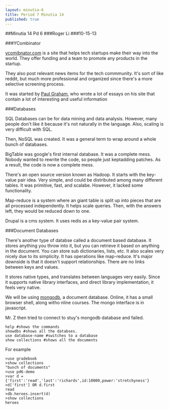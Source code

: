 ```yaml
---
layout: minutia-6
title: Period 7 Minutia 14
published: true
---
```


##Minutia 14 Pd 6
###Roger Li
###10-15-13

###YCombinator

<a href="http://ycombinator.com/">ycomibnator.com</a> is a site that helps tech startups make their way into the world. They offer funding and a team to promote any products in the startup.

They also post relevant news items for the tech commmunity. It's sort of like reddit, but much more professional and organized since there's a more selective screening process.

It was started by <a href="http://paulgraham.com">Paul Graham</a>, who wrote a lot of essays on his site that contain a lot of interesting and useful information

###Databases

SQL Databases can be for data mining and data analysis. However, many people don't like it because it's not naturally in the language. Also, scaling is very difficult with SQL.

Then, NoSQL was created. It was a general term to wrap around a whole bunch of databases.

BigTable was google's first internal database. It was a complete mess. Nobody wanted to rewrite the code, so people just keptadding patches. As a result, the code is now a complete mess.

There's an open source version known as Hadoop. It starts with the key-value pair idea. Very simple, and could be distributed among many different tables. It was primitive, fast, and scalabe. However, it lacked some functionality.

Map-reduce is a system where an giant table is split up into pieces that are all processed independently. It helps scale queries. Then, with the answers left, they would be reduced down to one.

Drupal is a cms system. It uses redis as a key-value pair system.

###Document Databases

There's another type of databse called a document based database. It stores anything you throw into it, but you can retrieve it based on anything in the document. You can store sub dictionaries, lists, etc. It also scales very nicely due to its simplicity. It has operations like map-reduce. It's major downside is that it doesn't support relationships. There are no links between keys and values.

It stores native types, and translates between languages very easily. Since it supports native library interfaces, and direct library implementation, it feels very native.

We will be using <a href="http://www.mongodb.org/">mongodb</a>, a document database.
Online, it has a small browser shell, along witho nline courses. The mongo interface is in javascript.

Mr. Z then tried to connect to stuy's mongodb database and failed.

    help #shows the commands
    showdbs #shows all the databses.
    use database-name #switches to a database
    show collections #shows all the documents

For example

    >use gradebook
    >show collections
    "bunch of documents"
    >use pd6-demo
    >var d = {'first':'read','last':'richards',id:10000,power:'stretchyness'}
    >d['first'] OR d.first
    read
    >db.heroes.insert(d)
    >show collections
    heroes


